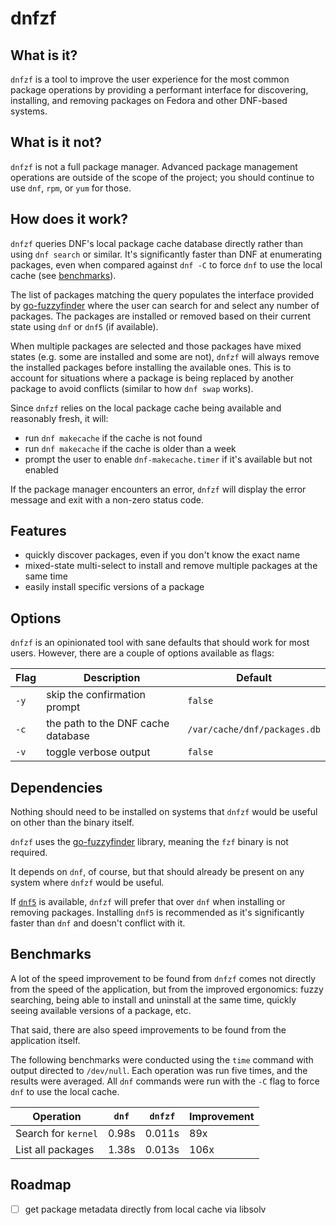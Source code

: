# dnfzf

## What is it?

`dnfzf` is a tool to improve the user experience for the most common package operations by providing a performant interface for discovering, installing, and removing packages on Fedora and other DNF-based systems.

## What is it not?

`dnfzf` is not a full package manager. Advanced package management operations are outside of the scope of the project; you should continue to use `dnf`, `rpm`, or `yum` for those.

## How does it work?

`dnfzf` queries DNF's local package cache database directly rather than using `dnf search` or similar. It's significantly faster than DNF at enumerating packages, even when compared against `dnf -C` to force `dnf` to use the local cache (see [benchmarks](#benchmarks)).

The list of packages matching the query populates the interface provided by [go-fuzzyfinder](https://github.com/ktr0731/go-fuzzyfinder) where the user can search for and select any number of packages. The packages are installed or removed based on their current state using `dnf` or `dnf5` (if available).

When multiple packages are selected and those packages have mixed states (e.g. some are installed and some are not), `dnfzf` will always remove the installed packages before installing the available ones. This is to account for situations where a package is being replaced by another package to avoid conflicts (similar to how `dnf swap` works).

Since `dnfzf` relies on the local package cache being available and reasonably fresh, it will:

- run `dnf makecache` if the cache is not found
- run `dnf makecache` if the cache is older than a week
- prompt the user to enable `dnf-makecache.timer` if it's available but not enabled

If the package manager encounters an error, `dnfzf` will display the error message and exit with a non-zero status code.

## Features

- quickly discover packages, even if you don't know the exact name
- mixed-state multi-select to install and remove multiple packages at the same time
- easily install specific versions of a package

## Options

`dnfzf` is an opinionated tool with sane defaults that should work for most users. However, there are a couple of options available as flags:

| Flag | Description                         | Default                            |
| ---- | ----------------------------------- | ---------------------------------- |
| `-y` | skip the confirmation prompt        | `false`                            |
| `-c` | the path to the DNF cache database  | `/var/cache/dnf/packages.db`       |
| `-v` | toggle verbose output               | `false`                            |

## Dependencies

Nothing should need to be installed on systems that `dnfzf` would be useful on other than the binary itself.

`dnfzf` uses the [go-fuzzyfinder](https://github.com/ktr0731/go-fuzzyfinder) library, meaning the `fzf` binary is not required.

It depends on `dnf`, of course, but that should already be present on any system where `dnfzf` would be useful.

If [`dnf5`](https://github.com/rpm-software-management/dnf5) is available, `dnfzf` will prefer that over `dnf` when installing or removing packages. Installing `dnf5` is recommended as it's significantly faster than `dnf` and doesn't conflict with it.

## Benchmarks

A lot of the speed improvement to be found from `dnfzf` comes not directly from the speed of the application, but from the improved ergonomics: fuzzy searching, being able to install and uninstall at the same time, quickly seeing available versions of a package, etc.

That said, there are also speed improvements to be found from the application itself.

The following benchmarks were conducted using the `time` command with output directed to `/dev/null`. Each operation was run five times, and the results were averaged. All `dnf` commands were run with the `-C` flag to force `dnf` to use the local cache.

<!-- TODO: these are outdated -->
| Operation                            | `dnf` | `dnfzf` | Improvement |
| ------------------------------------ | ----- | ------- | ----------- |
| Search for `kernel`                  | 0.98s | 0.011s  | 89x         |
| List all packages                    | 1.38s | 0.013s  | 106x        |

## Roadmap

- [ ] get package metadata directly from local cache via libsolv
